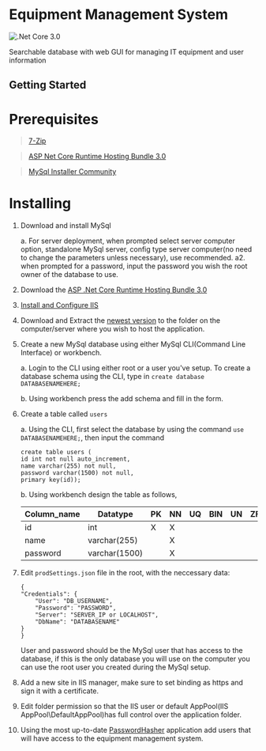 # Equipment Management System
![.Net Core 3.0](https://img.shields.io/badge/.Net%20Core-3.0-success)

Searchable database with web GUI for managing IT equipment and user information

## Getting Started

# Prerequisites

> [7-Zip](https://www.7-zip.org/a/7z1900-x64.exe)

> [ASP Net Core Runtime Hosting Bundle 3.0](https://dotnet.microsoft.com/download/dotnet-core/thank-you/runtime-aspnetcore-3.0.1-windows-hosting-bundle-installer)

> [MySql Installer Community](https://dev.mysql.com/downloads/installer/)

# Installing

1. Download and install MySql

    a. For server deployment, when prompted select server computer option, standalone MySql server, config type server computer(no need to change the parameters unless necessary), use recommended.
    a2. when prompted for a password, input the password you wish the root owner of the database to use.
    
2. Download the [ASP .Net Core Runtime Hosting Bundle 3.0](https://dotnet.microsoft.com/download/dotnet-core/thank-you/runtime-aspnetcore-3.0.1-windows-hosting-bundle-installer)

3. [Install and Configure IIS](https://docs.microsoft.com/en-us/aspnet/core/host-and-deploy/iis/?view=aspnetcore-3.0#iis-configuration)

4. Download and Extract the [newest version](https://github.com/UtbOvertorneaPM/EquipmentManagementSystem/releases) to the folder on the computer/server where you wish to host the application.

5. Create a new MySql database using either MySql CLI(Command Line Interface) or workbench.

    a. Login to the CLI using either root or a user you've setup. 
    To create a database schema using the CLI, type in `create database DATABASENAMEHERE;`
  
    b. Using workbench press the add schema and fill in the form.
  
6. Create a table called `users`

    a. Using the CLI, first select the database by using the command `use DATABASENAMEHERE;`, then input the command
    ```
    create table users (
    id int not null auto_increment,
    name varchar(255) not null,
    password varchar(1500) not null,
    primary key(id));
    ```
  
    b. Using workbench design the table as follows, 
  
    Column_name | Datatype       | PK | NN | UQ | BIN | UN | ZF | AI
    ----------- | -------------- | -- | -- | -- | --- | -- | -- | --
    id          | int            | X  | X  |    |     |    |    | X 
    name        | varchar(255)   |    | X  |    |     |    |    |    
    password    | varchar(1500)  |    | X  |    |     |    |    |

7. Edit `prodSettings.json` file in the root, with the neccessary data:
    ```
    {
    "Credentials": {
        "User": "DB_USERNAME",
        "Password": "PASSWORD",
        "Server": "SERVER_IP or LOCALHOST",
        "DbName": "DATABASENAME"
    }
    }
   ```
   User and password should be the MySql user that has access to the database, if this is the only database you will use on the computer you can use the root user you created during the MySql setup.

 8. Add a new site in IIS manager, make sure to set binding as https and sign it with a certificate.
 
 9. Edit folder permission so that the IIS user or default AppPool(IIS AppPool\DefaultAppPool)has full control over the application folder.
 
 10. Using the most up-to-date [PasswordHasher](https://github.com/UtbOvertorneaPM/PasswordHasher/releases) application add users that will have access to the equipment management system.


